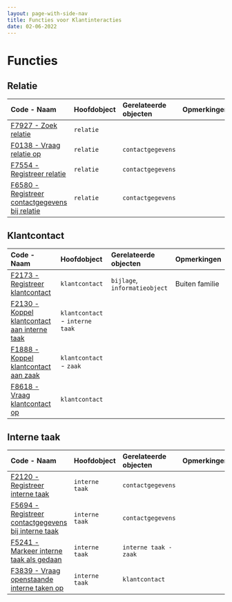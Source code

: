 ```yaml
---
layout: page-with-side-nav
title: Functies voor Klantinteracties
date: 02-06-2022
---
```


# Functies

## Relatie

| Code - Naam | Hoofdobject | Gerelateerde objecten | Opmerkingen |
| :--- | :--- | :--- | :--- |
| [F7927 - Zoek relatie](./artefacten/7927.md) | `relatie` | | |
| [F0138 - Vraag relatie op](./artefacten/0138.md) | `relatie` | `contactgegevens` |
| [F7554 - Registreer relatie](./artefacten/7554.md) | `relatie` | `contactgegevens` |
| [F6580 - Registreer contactgegevens bij relatie](./artefacten/6580.md) | `relatie` | `contactgegevens` |

## Klantcontact

| Code - Naam | Hoofdobject | Gerelateerde objecten | Opmerkingen |
| :--- | :--- | :--- | :--- |
| [F2173 - Registreer klantcontact](./artefacten/2173.md) | `klantcontact` | `bijlage`, `informatieobject` | Buiten familie |
| [F2130 - Koppel klantcontact aan interne taak](./artefacten/2130.md) | `klantcontact` - `interne taak` | | |
| [F1888 - Koppel klantcontact aan zaak](./artefacten/1888.md) | `klantcontact` - `zaak` | | |
| [F8618 - Vraag klantcontact op](./artefacten/8618.md) | `klantcontact` | | |

## Interne taak

| Code - Naam | Hoofdobject | Gerelateerde objecten | Opmerkingen |
| :--- | :--- | :--- | :--- |
| [F2120 - Registreer interne taak](./artefacten/2120.md) | `interne taak` | `contactgegevens` | |
| [F5694 - Registreer contactgegevens bij interne taak](./artefacten/5694.md) | `interne taak` | `contactgegevens` | |
| [F5241 - Markeer interne taak als gedaan](./artefacten/5241.md)  | `interne taak` | `interne taak - zaak` | |
| [F3839 - Vraag openstaande interne taken op](./artefacten/3839.md) | `interne taak` | `klantcontact` | |

